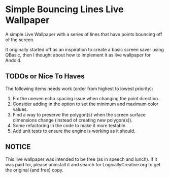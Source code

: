 Simple Bouncing Lines Live Wallpaper
====================================

A simple Live Wallpaper with a series of lines that have points bouncing off of the screen.

It originally started off as an inspiration to create a basic screen saver using QBasic, then I thought about how to implement it as live wallpaper for Andoid.

TODOs or Nice To Haves
----------------------
The following items needs work (order from highest to lowest priority):

1. Fix the uneven echo spacing issue when changing the point direction.
2. Consider adding in the option to set the minimum and maximum color values.
3. Find a way to preserve the polygon(s) when the screen surface dimensions change (instead of creating new polygon(s)).
4. Some refactoring in the code to make it more testable.
5. Add unit tests to ensure the engine is working as it should.

NOTICE
------
This live wallpaper was intended to be free (as in speech and lunch).  If it was paid for, please uninstall it and search for LogicallyCreative.org to get the original (and free) copy.
